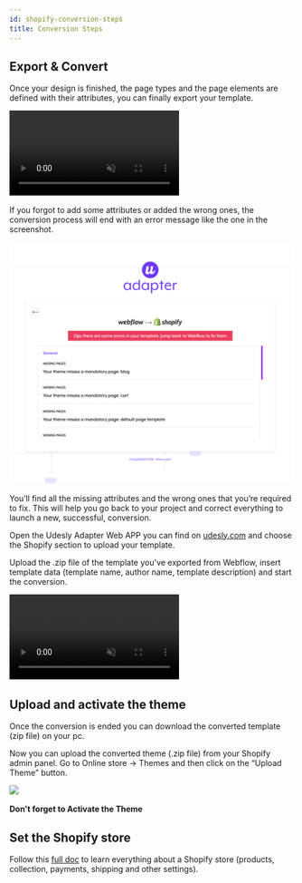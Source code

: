 ```yaml
---
id: shopify-conversion-steps
title: Conversion Steps
---
```

## Export & Convert

Once your design is finished, the page types and the page elements are defined with their attributes, you can finally export your template.

<video autoplay muted playsinline="true" loop>
<source src="/assets/export-code.webm">
</video>

If you forgot to add some attributes or added the wrong ones, the conversion process will end with an error message like the one in the screenshot.

![](assets/adapter-error.png)

 You’ll find all the missing attributes and the wrong ones that you’re required to fix. This will help you go back to your project and correct everything to launch a new, successful, conversion. 

Open the Udesly Adapter Web APP you can find on [udesly.com](https://www.udesly.com/) and choose the Shopify section to upload your template.

Upload the .zip file of the template you've exported from Webflow, insert template data (template name, author name, template description) and start the conversion.

<video autoplay muted playsinline="true" loop>
<source src="/assets/webflow-to-shopify.webm">
</video>

## Upload and activate the theme

Once the conversion is ended you can download the converted template (zip file) on your pc.

Now you can upload the converted theme (.zip file) from your Shopify admin panel. Go to Online store -> Themes and then click on the “Upload Theme” button.

![](https://cdn.shopifycloud.com/help/assets/manual/themes/theme-trial-c28b73490b7aa6a7a463d5582c250f6e1727f19e52e6699a8ce69ec7720754a2.png)

**Don't forget to Activate the Theme**

## Set the Shopify store
Follow this [full doc](https://help.shopify.com/en/manual/using-themes/change-the-layout/documentation) to learn everything about a Shopify store (products, collection, payments, shipping and other settings).

